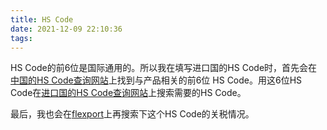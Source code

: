 ```yaml
---
title: HS Code
date: 2021-12-09 22:10:36
tags:
---
```


HS Code的前6位是国际通用的。所以我在填写进口国的HS Code时，首先会在[中国的HS Code查询网站](https://www.hsbianma.com/)上找到与产品相关的前6位 HS Code。用这6位HS Code在[进口国的HS Code查询网站](https://uscensus.prod.3ceonline.com/)上搜索需要的HS Code。

最后，我也会在[flexport](https://www.flexport.com/data/hs-code/0-all-commodities)上再搜索下这个HS Code的关税情况。

